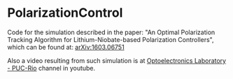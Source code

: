 # PolarizationControl

Code for the simulation described in the paper: "An Optimal Polarization Tracking Algorithm for Lithium-Niobate-based Polarization Controllers", which can be found at: [arXiv:1603.06751](http://arxiv.org/pdf/1603.06751v1.pdf)

Also a video resulting from such simulation is at [Optoelectronics Laboratory - PUC-Rio](https://www.youtube.com/watch?v=TmB0Fkgg9_M) channel in youtube.
